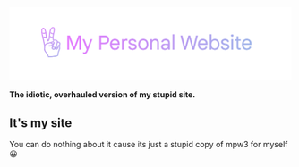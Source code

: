 <p align="center">
  <img src="https://raw.githubusercontent.com/BNK-Trolling-Group/my-personal-website-v3/main/images/MPWBanner.png"/> 
</p>
  
**The idiotic, overhauled version of my stupid site.**

## It's my site
You can do nothing about it cause its just a stupid copy of mpw3 for myself 😀
